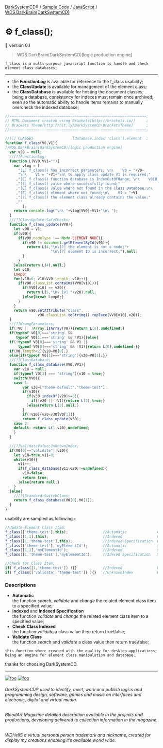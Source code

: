 [DarkSystemCD®](https://github.com/DarkSystemCD) / [Sample Code](https://github.com/DarkSystemCD/Sample-Code) / [JavaScript](https://github.com/DarkSystemCD/Sample-Code/tree/GitHub/Javascript) / [WDS.DarkBrain(DarkSystemCD)](https://github.com/DarkSystemCD/Sample-Code/tree/GitHub/Javascript/WDS.DarkBrain(DarkSystemCD))


# ⚙️ f_class();
🚧 version 0.1

> WDS.DarkBrain(DarkSystemCD)[logic production engine]

`f_class is a multi-purpose javascript function to handle and check element class databases;`<hr>

* the ***FunctionLog*** is available for reference to the f_class usability;
* the **ClassUpdate** is available for management of the element class;
* the **ClassDatabase** is available for hosting the document classes;<br>
being a database, consistency for indexes must remain once archived;<br>
even so the automatic ability to handle items remains to manually overcheck the indexed database;

```javascript
//~~~~~~~~~~~~~~~~~~~~~~~~~~~~~~~~~~~~~~~~~~~~~~~~~~~~~~~~~~~~~~~;
// HTML Document created using Brackets[http://brackets.io/]     ;
// Brackets Theme[http://bit.ly/DarkSystemCD-BracketsTheme]      ;
//~~~~~~~~~~~~~~~~~~~~~~~~~~~~~~~~~~~~~~~~~~~~~~~~~~~~~~~~~~~~~~~;

//[:] CLASSES                  [database,index\'class'],element  ;
function f_class(V0,V1){
//WDS.DarkBrain(DarkSystemCD)[logic production engine]
  var v20 = null;
  //[?]FunctionLog;
  function L(VV0,VV1=""){
    var vlog = [
      "[E] f_class() has incorrect parameters; \n\    V0 = "+V0+
      "\n\    V1 = "+V1+"\n\ to apply class update V1 is required;"
     ,"[E] f_class() function database is IndexOutOfRange; \n\    V0[0] = "+V0[0]
     ,"[?] f_class() value where successfully found;"
     ,"[E] f_class() value where not found in the Class Database;\n\    V0[1] = "+V0[1]
     ,"[E] f_class() element where not found;\n\    V1 = "+V1
     ,"[?] f_class() the element class already contains the value;"
     ,""
        ];
    return console.log("\n\ "+vlog[VV0]+VV1+"\n\ ");
  }
  //[?]ClassUpdate:SafeChecks;
  function f_class_update(VV0){
    let v90 = V1;
    if(v90){
      if(v90.nodeType !== Node.ELEMENT_NODE){
        if(v90 != document.getElementById(v90)){
          return L(4,"\n\[?] the element is not a node;"+
                     "\n\[?] element ID is incorrect;"),null;
        }
      }
    }else{return L(4),null;}
    let v10;
    Loop0:
    for(v10=0; v10<VV0.length; v10++){
      if(v90.classList.contains(VV0[v10])){
        if(VV0[v10] == v20){
          return L(5,"\n\ [v] "+v20),null;
        }else{break Loop0;}
      }
    }
    return v90.setAttribute("class", 
               v90.classList.toString().replace(VV0[v10],v20));
  }
  //[?]WrongParameters;
  if(!V0 || !Array.isArray(V0)){return L(0),undefined;}
  if(typeof V0[0]==='string' &&
     typeof V0[1]==='string' && !V1){}else{
  if(!typeof V0[0]==='string' && V1 || 
      typeof V0[0]==='string' && !V1){return L(0),undefined;}}
  if(V0.length<2){v20=V0[0];}
  else{if(typeof V0[1]==='string'){v20=V0[1];}}
  //[?]ClassDatabase;
  function f_class_database(VV0,VV1){
    var v10 = null;
    if(typeof V0[1] === 'string'){v10 = true;}
    switch(VV0){
    case 1:
        var v30=["theme-default","theme-test"];
        if(v10){
          if(v30.indexOf(v20)>=0){
            if(!v20 || !V1){return L(2),true;}
          }else{return L(3),null;}
        }
        if(!v20){v20=v30[V0[1]]}
        return f_class_update(v30);
    case 2:
    default: return L(1,v20),undefined;
    }
  }
  
  //[?]ValidateValue;UnknownIndex;
  if(V0[0]=="validate"||v20){
    let v10=true,v11=0;
    while(v10){
      v11++;
      if(f_class_database(v11,v20)!=undefined){
        v10=false;
        return true;
      }else{return null;}
    }
  }else{
    //[?]Standard:SwitchClass;
    return f_class_database(V0[0],V0[1]);
  }
}
```
usability are sampled as following ::
```javascript
//Update Element Class Item;
f_class(['theme-test'],this);                //Automatic              Current Element;
f_class([1,1],this);                         //Indexed                Current Element;
f_class([1,'theme-test'],this);              //Indexed Specification  Current Element;
f_class(['theme-test'],'myElementId');       //Automatic              Search Element;
f_class([1,1],'myElementId');                //Indexed                Search Element;
f_class([1,'theme-test'],'myElementId');     //Idexed Specification   Search Element;

//Check for Class Item;
if( f_class([1,'theme-test']) ){}            //Indexed                No Element CheckOnly;
if( f_class(['validate','theme-test']) ){}   //UnknownIndex           No Element CheckOnly;
```

### Descriptions
* **Automatic**<br>
the function *search*, *validate* and *change* the related element class item to a specified value;
* **Indexed** and **Indexed Specification**<br>
the function *validate* and *change* the related element class item to a specified value;
* **Check Class Indexed**<br>
the function *validate* a class value then return true\false;
* **Validate Class**<br>
the function *search* and *validate* a class value then return true\false;

`this function where created with the quality for desktop applications;`<br>
`being an engine for element class manipulation and database;`

thanks for choosing DarkSystemCD.<hr>

<!--
the path of humanity had interrupted the development of computer games,
resulting the availability of this document a self-incriminatory value of productivity
in which said choices to promote societies where manipulated at open source concepts;

the meaning of these situations is the privacy of permanence on the planet
on that the productivity would be used by more socially capable individuals to perpetuate its acts;

the creation process at the virtual reality is a customization process of the available logics,
like dictionary and words that makes books so then lost in social endeavors;
-->

[![foo](https://github.githubassets.com/favicon.ico "DarkSystemCD®")](https://github.com/DarkSystemCD) [![foo](https://a-v2.sndcdn.com/assets/images/sc-icons/favicon-2cadd14bdb.ico "DarkSystemCD®")](https://soundcloud.com/darksystemcd)

###### DarkSystemCD® used to identify, meet, work and publish logics and programming design, software, games and music on interfaces and electronic, digital and virtual media.

###### BloodArt.Magazine detailed description available in the projects and productions, developing delivered to collection information in the magazine.

###### WDHellS a virtual personal person trademark and nickname, created for display my creations enabling it’s available world wide.
